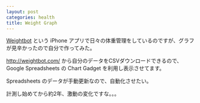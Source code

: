 ```yaml
---
layout: post
categories: health
title: Weight Graph
---
```


[Weightbot](http://tapbots.com/software/weightbot/) という iPhone アプリで日々の体重管理をしているのですが、グラフが見辛かったので自分で作ってみた。

<!--more-->

<http://weightbot.com/> から自分のデータをCSVダウンロードできるので、 Google Spreadsheets の Chart Gadget を利用し表示させてます。

Spreadsheets のデータが手動更新なので、自動化させたい。

<script src="https://spreadsheets.google.com/gpub?url=http%3A%2F%2Ftbaoebshgeq225lhq2bam0m0a5mf6u0b-ss-opensocial.googleusercontent.com%2Fgadgets%2Fifr%3Fup_title%26up_scale%3Dmaximize%26up_values_suffix%26up_annotations_width%3D25%26up_display_zoom_buttons%3D1%26up_display_exact_values%3D1%26up_display_annotations_filter%3D1%26up_display_legend_inNewline%3D1%26up__table_query_url%3Dhttps%253A%252F%252Fspreadsheets.google.com%252Ftq%253Frange%253DA%25253AB%2526key%253D0ApdONG9FX61OdEhOaU5kOGZidXh1UzNWOXkxUE9DaVE%2526gid%253D0%2526pub%253D1%26url%3Dhttp%253A%252F%252Fwww.google.com%252Fig%252Fmodules%252Ftime-series-line.xml%26spreadsheets%3Dspreadsheets&height=360&width=360"></script>

計測し始めてから約2年、激動の変化ですな。。。
